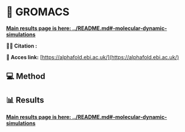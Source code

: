 # 🎥 GROMACS

**[Main results page is here: ../README.md#-molecular-dynamic-simulations](../README.md#-molecular-dynamic-simulations)**

**🕵️‍♂️ Citation :**


**🔗 Acces link:** [https://alphafold.ebi.ac.uk/](https://alphafold.ebi.ac.uk/)

## 💻 Method


## 📊 Results

**[Main results page is here: ../README.md#-molecular-dynamic-simulations](../README.md#-molecular-dynamic-simulations)**
